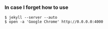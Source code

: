 ### In case I forget how to use

```
$ jekyll --server --auto  
$ open -a 'Google Chrome' http://0.0.0.0:4000
```

